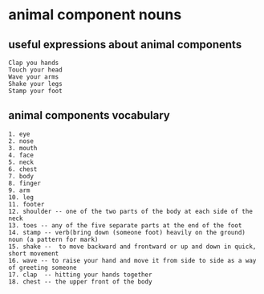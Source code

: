 # animal component nouns

## useful expressions about animal components	
	Clap you hands
	Touch your head
	Wave your arms
	Shake your legs
	Stamp your foot 

##  animal components  vocabulary

	1. eye 
	2. nose
	3. mouth
	4. face
	5. neck
	6. chest  
	7. body
	8. finger
	9. arm
	10. leg
	11. footer 
	12. shoulder -- one of the two parts of the body at each side of the neck
	13. toes -- any of the five separate parts at the end of the foot
	14. stamp -- verb(bring down (someone foot) heavily on the ground)  noun (a pattern for mark)
	15. shake --  to move backward and frontward or up and down in quick, short movement
	16. wave -- to raise your hand and move it from side to side as a way of greeting someone
	17. clap  -- hitting your hands together
	18. chest -- the upper front of the body